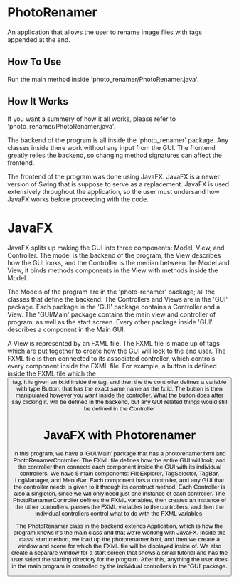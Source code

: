 PhotoRenamer
========================

An application that allows the user to rename image files with tags appended at the end.

## How To Use ##
Run the main method inside 'photo_renamer/PhotoRenamer.java'.

## How It Works ##

If you want a summery of how it all works, please refer to 'photo_renamer/PhotoRenamer.java'.

The backend of the program is all inside the 'photo_renamer' package. Any classes inside there
work without any input from the GUI. The frontend greatly relies the backend, so changing method
signatures can affect the frontend.

The frontend of the program was done using JavaFX. JavaFX is a newer version of Swing that is
suppose to serve as a replacement. JavaFX is used extensively throughout the application, so
the user must undersand how JavaFX works before proceeding with the code.

# JavaFX #

JavaFX splits up making the GUI into three components: Model, View, and Controller. The model is
the backend of the program, the View describes how the GUI looks, and the Controller is the median
between the Model and View, it binds methods components in the View with methods inside the Model.

The Models of the program are in the 'photo-renamer' package; all the classes that define the backend.
The Controllers and Views are in the 'GUI' package. Each package in the 'GUI' package contains a
Controller and a View. The 'GUI/Main' package contains the main view and controller of program, as well
as the start screen. Every other package inside 'GUI' describes a component in the Main GUI.

A View is represented by an FXML file. The FXML file is made up of tags which are put together to create
how the GUI will look to the end user. The FXML file is then connected to its associated controller, which
controls every component inside the FXML file. For example, a button is defined inside the FXML file which
the <Button/> tag, it is given an fx:id inside the tag, and then the the controller defines a variable
with type Button, that has the exact same name as the fx:id. The button is then manipulated however you
want inside the controller. What the button does after say clicking it, will be defined in the backend, but
any GUI related things would still be defined in the Controller

# JavaFX with Photorenamer #

In this program, we have a 'GUI/Main' package that has a photorenamer.fxml and PhotoRenamerController. The
FXML file defines how the entire GUI will look, and the controller then connects each component inside
the GUI with its individual controllers. We have 5 main components: FileExplorer, TagSelecter, TagBar,
LogManager, and MenuBar. Each component has a controller, and any GUI that the controller needs is given
to it through its construct method. Each Controller is also a singleton, since we will only need just one
instance of each controller. The PhotoRenamerController defines the FXML variables, then creates an instance
of the other controllers, passes the FXML variables to the controllers, and then the individual controllers
control what to do with the FXML variables.

The PhotoRenamer class in the backend extends Application, which is how the program knows it's the main class
and that we're working with JavaFX. Inside the class' start method, we load up the photorenamer.fxml, and then
we create a window and scene for which the FXML file will be displayed inside of. We also create a separare
window for a start screen that shows a small tutorial and has the user select the starting directory for the
program. After this, anything the user does in the main program is controlled by the individual controllers
in the 'GUI' package.